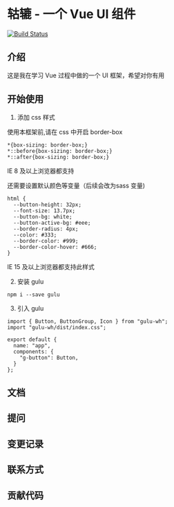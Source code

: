 # 轱辘 - 一个 Vue UI 组件 

[![Build Status](https://www.travis-ci.org/118396/gulu-demo.svg?branch=master)](https://www.travis-ci.org/118396/gulu-demo)

## 介绍
这是我在学习 Vue 过程中做的一个 UI 框架，希望对你有用

## 开始使用

1. 添加 css 样式

使用本框架前,请在 css 中开启 border-box

```
*{box-sizing: border-box;}
*::before{box-sizing: border-box;}
*::after{box-sizing: border-box;}
```
IE 8 及以上浏览器都支持

还需要设置默认颜色等变量（后续会改为sass 变量)

```
html {
  --button-height: 32px;
  --font-size: 13.7px;
  --button-bg: white;
  --button-active-bg: #eee;
  --border-radius: 4px;
  --color: #333;
  --border-color: #999;
  --border-color-hover: #666;
}
```
IE 15 及以上浏览器都支持此样式

2. 安装 gulu
```
npm i --save gulu
```

3. 引入 gulu
```
import { Button, ButtonGroup, Icon } from "gulu-wh";
import "gulu-wh/dist/index.css";

export default {
  name: "app",
  components: {
    "g-button": Button,
  }
};
```


## 文档

## 提问

## 变更记录

## 联系方式

## 贡献代码